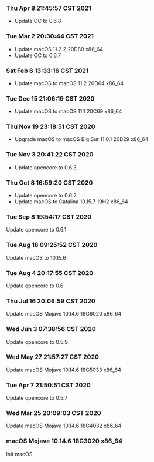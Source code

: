 ### Thu Apr  8 21:45:57 CST 2021
 + Update OC to 0.6.8

### Tue Mar  2 20:30:44 CST 2021

 + Update macOS 11.2.2 20D80 x86_64
 + Update OC to 0.6.7


### Sat Feb  6 13:33:16 CST 2021

 + Update macOS to macOS 11.2 20D64 x86_64


### Tue Dec 15 21:06:19 CST 2020

 + Update macOS to macOS 11.1 20C69 x86_64


### Thu Nov 19 23:18:51 CST 2020

  + Upgrade macOS to macOS Big Sur 11.0.1 20B29 x86_64

### Tue Nov  3 20:41:22 CST 2020

  + Update opencore to 0.6.3

### Thu Oct  8 16:59:20 CST 2020

  + Update opencore to 0.6.2
  + Update macOS to Catalina 10.15.7 19H2 x86_64

### Tue Sep  8 19:54:17 CST 2020

  Update opencore to 0.6.1

### Tue Aug 18 09:25:52 CST 2020

  Update macOS to 10.15.6

### Tue Aug  4 20:17:55 CST 2020

  Update opencore to 0.6

### Thu Jul 16 20:06:59 CST 2020

  Update macOS Mojave 10.14.6 18G6020 x86_64

### Wed Jun  3 07:38:56 CST 2020

  Update opencore to 0.5.9

### Wed May 27 21:57:27 CST 2020

  Update macOS Mojave 10.14.6 18G5033 x86_64

### Tue Apr  7 21:50:51 CST 2020

  Update opencore to 0.5.7

### Wed Mar 25 20:09:03 CST 2020

  Update macOS Mojave 10.14.6 18G4032 x86_64

### macOS Mojave 10.14.6 18G3020 x86_64

  Init macOS
